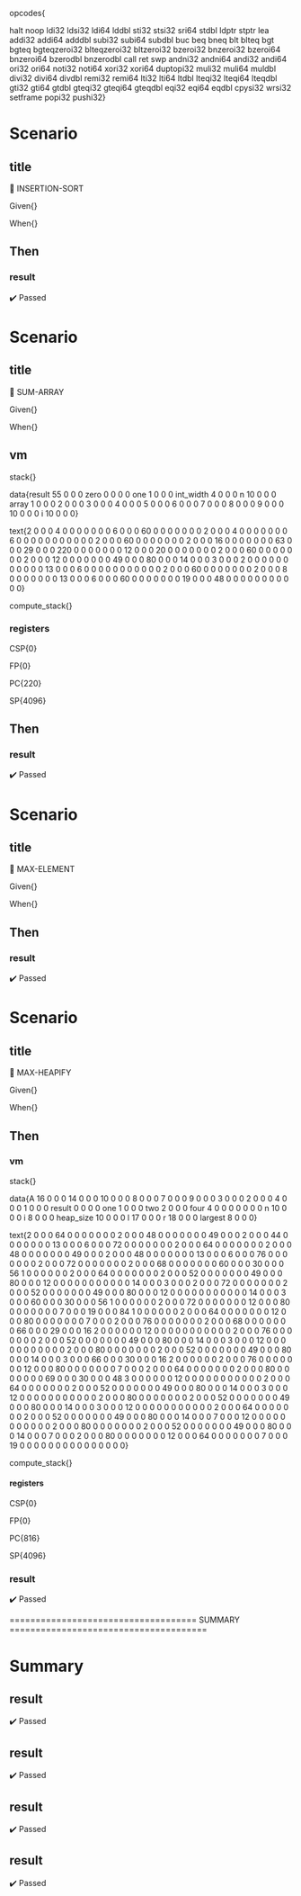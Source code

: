 









opcodes{

halt noop ldi32 ldsi32 ldi64 lddbl sti32 stsi32 sri64 stdbl ldptr stptr lea addi32 addi64 adddbl subi32 subi64 subdbl buc beq bneq blt blteq bgt bgteq bgteqzeroi32 blteqzeroi32 bltzeroi32 bzeroi32 bnzeroi32 bzeroi64 bnzeroi64 bzerodbl bnzerodbl call ret swp andni32 andni64 andi32 andi64 ori32 ori64 noti32 noti64 xori32 xori64 duptopi32 muli32 muli64 muldbl divi32 divi64 divdbl remi32 remi64 lti32 lti64 ltdbl lteqi32 lteqi64 lteqdbl gti32 gti64 gtdbl gteqi32 gteqi64 gteqdbl eqi32 eqi64 eqdbl cpysi32 wrsi32 setframe popi32 pushi32}

# Scenario


## title
📎 INSERTION-SORT



Given{}

When{}

## Then
### result
:heavy_check_mark: Passed







# Scenario


## title
📎 SUM-ARRAY



Given{}

When{}

## vm
stack{}

data{result 55 0 0 0 zero 0 0 0 0 one 1 0 0 0 int_width 4 0 0 0 n 10 0 0 0 array 1 0 0 0 2 0 0 0 3 0 0 0 4 0 0 0 5 0 0 0 6 0 0 0 7 0 0 0 8 0 0 0 9 0 0 0 10 0 0 0 i 10 0 0 0}

text{2 0 0 0 4 0 0 0 0 0 0 0 6 0 0 0 60 0 0 0 0 0 0 0 2 0 0 0 4 0 0 0 0 0 0 0 6 0 0 0 0 0 0 0 0 0 0 0 2 0 0 0 60 0 0 0 0 0 0 0 2 0 0 0 16 0 0 0 0 0 0 0 63 0 0 0 29 0 0 0 220 0 0 0 0 0 0 0 12 0 0 0 20 0 0 0 0 0 0 0 2 0 0 0 60 0 0 0 0 0 0 0 2 0 0 0 12 0 0 0 0 0 0 0 49 0 0 0 80 0 0 0 14 0 0 0 3 0 0 0 2 0 0 0 0 0 0 0 0 0 0 0 13 0 0 0 6 0 0 0 0 0 0 0 0 0 0 0 2 0 0 0 60 0 0 0 0 0 0 0 2 0 0 0 8 0 0 0 0 0 0 0 13 0 0 0 6 0 0 0 60 0 0 0 0 0 0 0 19 0 0 0 48 0 0 0 0 0 0 0 0 0 0 0}

compute_stack{}

### registers
CSP{0}

FP{0}

PC{220}

SP{4096}





## Then
### result
:heavy_check_mark: Passed







# Scenario


## title
📎 MAX-ELEMENT



Given{}

When{}

## Then
### result
:heavy_check_mark: Passed







# Scenario


## title
📎 MAX-HEAPIFY



Given{}

When{}

## Then
### vm
stack{}

data{A 16 0 0 0 14 0 0 0 10 0 0 0 8 0 0 0 7 0 0 0 9 0 0 0 3 0 0 0 2 0 0 0 4 0 0 0 1 0 0 0 result 0 0 0 0 one 1 0 0 0 two 2 0 0 0 four 4 0 0 0 0 0 0 0 n 10 0 0 0 i 8 0 0 0 heap_size 10 0 0 0 l 17 0 0 0 r 18 0 0 0 largest 8 0 0 0}

text{2 0 0 0 64 0 0 0 0 0 0 0 2 0 0 0 48 0 0 0 0 0 0 0 49 0 0 0 2 0 0 0 44 0 0 0 0 0 0 0 13 0 0 0 6 0 0 0 72 0 0 0 0 0 0 0 2 0 0 0 64 0 0 0 0 0 0 0 2 0 0 0 48 0 0 0 0 0 0 0 49 0 0 0 2 0 0 0 48 0 0 0 0 0 0 0 13 0 0 0 6 0 0 0 76 0 0 0 0 0 0 0 2 0 0 0 72 0 0 0 0 0 0 0 2 0 0 0 68 0 0 0 0 0 0 0 60 0 0 0 30 0 0 0 56 1 0 0 0 0 0 0 2 0 0 0 64 0 0 0 0 0 0 0 2 0 0 0 52 0 0 0 0 0 0 0 49 0 0 0 80 0 0 0 12 0 0 0 0 0 0 0 0 0 0 0 14 0 0 0 3 0 0 0 2 0 0 0 72 0 0 0 0 0 0 0 2 0 0 0 52 0 0 0 0 0 0 0 49 0 0 0 80 0 0 0 12 0 0 0 0 0 0 0 0 0 0 0 14 0 0 0 3 0 0 0 60 0 0 0 30 0 0 0 56 1 0 0 0 0 0 0 2 0 0 0 72 0 0 0 0 0 0 0 12 0 0 0 80 0 0 0 0 0 0 0 7 0 0 0 19 0 0 0 84 1 0 0 0 0 0 0 2 0 0 0 64 0 0 0 0 0 0 0 12 0 0 0 80 0 0 0 0 0 0 0 7 0 0 0 2 0 0 0 76 0 0 0 0 0 0 0 2 0 0 0 68 0 0 0 0 0 0 0 66 0 0 0 29 0 0 0 16 2 0 0 0 0 0 0 12 0 0 0 0 0 0 0 0 0 0 0 2 0 0 0 76 0 0 0 0 0 0 0 2 0 0 0 52 0 0 0 0 0 0 0 49 0 0 0 80 0 0 0 14 0 0 0 3 0 0 0 12 0 0 0 0 0 0 0 0 0 0 0 2 0 0 0 80 0 0 0 0 0 0 0 2 0 0 0 52 0 0 0 0 0 0 0 49 0 0 0 80 0 0 0 14 0 0 0 3 0 0 0 66 0 0 0 30 0 0 0 16 2 0 0 0 0 0 0 2 0 0 0 76 0 0 0 0 0 0 0 12 0 0 0 80 0 0 0 0 0 0 0 7 0 0 0 2 0 0 0 64 0 0 0 0 0 0 0 2 0 0 0 80 0 0 0 0 0 0 0 69 0 0 0 30 0 0 0 48 3 0 0 0 0 0 0 12 0 0 0 0 0 0 0 0 0 0 0 2 0 0 0 64 0 0 0 0 0 0 0 2 0 0 0 52 0 0 0 0 0 0 0 49 0 0 0 80 0 0 0 14 0 0 0 3 0 0 0 12 0 0 0 0 0 0 0 0 0 0 0 2 0 0 0 80 0 0 0 0 0 0 0 2 0 0 0 52 0 0 0 0 0 0 0 49 0 0 0 80 0 0 0 14 0 0 0 3 0 0 0 12 0 0 0 0 0 0 0 0 0 0 0 2 0 0 0 64 0 0 0 0 0 0 0 2 0 0 0 52 0 0 0 0 0 0 0 49 0 0 0 80 0 0 0 14 0 0 0 7 0 0 0 12 0 0 0 0 0 0 0 0 0 0 0 2 0 0 0 80 0 0 0 0 0 0 0 2 0 0 0 52 0 0 0 0 0 0 0 49 0 0 0 80 0 0 0 14 0 0 0 7 0 0 0 2 0 0 0 80 0 0 0 0 0 0 0 12 0 0 0 64 0 0 0 0 0 0 0 7 0 0 0 19 0 0 0 0 0 0 0 0 0 0 0 0 0 0 0}

compute_stack{}

#### registers
CSP{0}

FP{0}

PC{816}

SP{4096}





### result
:heavy_check_mark: Passed







==================================== SUMMARY ======================================


# Summary


## result
:heavy_check_mark: Passed



## result
:heavy_check_mark: Passed



## result
:heavy_check_mark: Passed



## result
:heavy_check_mark: Passed







